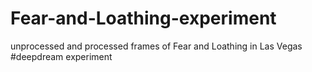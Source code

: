 # Fear-and-Loathing-experiment
unprocessed and processed frames of Fear and Loathing in Las Vegas #deepdream experiment
